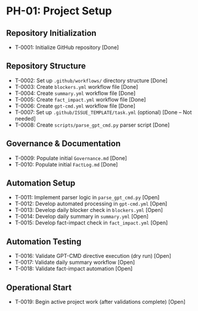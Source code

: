 # PH-01: Project Setup

## Repository Initialization
- T-0001: Initialize GitHub repository [Done]

## Repository Structure
- T-0002: Set up `.github/workflows/` directory structure [Done]
- T-0003: Create `blockers.yml` workflow file [Done]
- T-0004: Create `summary.yml` workflow file [Done]
- T-0005: Create `fact_impact.yml` workflow file [Done]
- T-0006: Create `gpt-cmd.yml` workflow file [Done]
- T-0007: Set up `.github/ISSUE_TEMPLATE/task.yml` (optional) [Done – Not needed]
- T-0008: Create `scripts/parse_gpt_cmd.py` parser script [Done]

## Governance & Documentation
- T-0009: Populate initial `Governance.md` [Done]
- T-0010: Populate initial `FactLog.md` [Done]

## Automation Setup
- T-0011: Implement parser logic in `parse_gpt_cmd.py` [Open]
- T-0012: Develop automated processing in `gpt-cmd.yml` [Open]
- T-0013: Develop daily blocker check in `blockers.yml` [Open]
- T-0014: Develop daily summary in `summary.yml` [Open]
- T-0015: Develop fact-impact check in `fact_impact.yml` [Open]

## Automation Testing
- T-0016: Validate GPT-CMD directive execution (dry run) [Open]
- T-0017: Validate daily summary workflow [Open]
- T-0018: Validate fact-impact automation [Open]

## Operational Start
- T-0019: Begin active project work (after validations complete) [Open]
